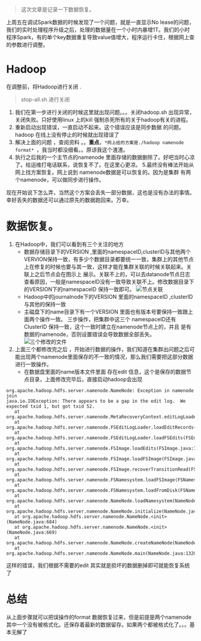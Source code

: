 >这次文章是记录一下数据恢复。  

上周五在调试Spark数据的时候发现了一个问题，就是一直显示No lease的问题，我们的实时处理程序升级之后，处理的数据量在一个小时内暴增1T。我们的小时程序Spark，有的单个key数据重复导致value值增大，程序运行卡住，根据网上查的参数进行调整。
# Hadoop
在调整前，将Hadoop进行关闭 .
> stop-all.sh 进行关闭  

1. 我们在第一步进行关闭的时候这里就出现问题。。。关闭hadoop.sh 出现异常，关闭失败。只好使用linux 上的kill 强制杀死所有的关于hadoop有关的进程。
2. 重新启动出现错误，一直启动不起来。这个错误应该是同步数据 的问题。hadoop 在线上没有停止的时候就出现错误了
3. 解决上面的问题 ，查阅资料 。。**重点**，`*网上给的方案是./hadoop namenode format* `，我当时都没细看。。原谅我这个渣渣。
4. 执行之后我的一个主节点的namenode 里面存储的数据删除了。好吧当时心凉了。给运维打电话联系，说恢复不了。在这里心更凉。
5.最终没有棒法开始从网上找方案恢复。网上说到 namenode数据是可以恢复的。因为是集群 有两个namenode，可以做同步进行操作。

现在开始说下怎么弄，当然这个方案会丢失一部分数据，这也是没有办法的事情。幸好丢失的数据还可以通过原先的数据跑回来。万幸。
# 数据恢复。
1. 在Hadoop中，我们可以看到有三个关注的地方
    *  数据存储目录下的VERSION ,里面的namespaceID,clusterID与其他两个VERVION保持一致，有多少个数据目录都要统一一致，集群上的其他节点上在修复的时候也要与其一致，这样才能在集群关联的时候关联起来。关联上之后节点会在图示上 展示。关联不上的，可以去datanode节点日志查看原因，一般是namespaceID没有一致导致关联不上。修改数据目录下的VERSION下的namespaceID 保持一致即可。
![节点关联](https://upload-images.jianshu.io/upload_images/4237685-b119ba626f5c92c5.png?imageMogr2/auto-orient/strip%7CimageView2/2/w/1240)
   * Hadoop中的journalnode下的VERSION 里面的namespaceID ,clusterID 与其他的保持一致
   * 主磁盘下的name目录下有一个VERSION 里面也有版本号要保持一致跟上面两个操作一致。
三步操作，把集群中这三个 namespaceID还有ClusterID 保持一致，这个一致时建立在namenode节点上的，并且 是有数据的namenode，否则设置错误会导致数据全部丢失。
![三个修改的文件](https://upload-images.jianshu.io/upload_images/4237685-36ee3211e058ed77.png?imageMogr2/auto-orient/strip%7CimageView2/2/w/1240)
2. 上面三个都修改完之后 ，开始进行数据的操作，我们知道在集群出问题之后可能出现两个namenode里面保存的不一致的情况，那么我们需要把这部分数据进行一致操作。
   * 在数据盘里面的name版本文件里面 存在edit 信息，这个是保存的数据节点目录，上面修改完毕后，直接启动hadoop会出现
 ```
org.apache.hadoop.hdfs.server.namenode.NameNode: Exception in namenode join  
java.io.IOException: There appears to be a gap in the edit log.  We expected txid 1, but got txid 52.  
    at org.apache.hadoop.hdfs.server.namenode.MetaRecoveryContext.editLogLoaderPrompt(MetaRecoveryContext.java:94)  
    at org.apache.hadoop.hdfs.server.namenode.FSEditLogLoader.loadEditRecords(FSEditLogLoader.java:184)  
    at org.apache.hadoop.hdfs.server.namenode.FSEditLogLoader.loadFSEdits(FSEditLogLoader.java:112)  
    at org.apache.hadoop.hdfs.server.namenode.FSImage.loadEdits(FSImage.java:733)  
    at org.apache.hadoop.hdfs.server.namenode.FSImage.loadFSImage(FSImage.java:647)  
    at org.apache.hadoop.hdfs.server.namenode.FSImage.recoverTransitionRead(FSImage.java:264)  
    at org.apache.hadoop.hdfs.server.namenode.FSNamesystem.loadFSImage(FSNamesystem.java:787)  
    at org.apache.hadoop.hdfs.server.namenode.FSNamesystem.loadFromDisk(FSNamesystem.java:568)  
    at org.apache.hadoop.hdfs.server.namenode.NameNode.loadNamesystem(NameNode.java:443)  
    at org.apache.hadoop.hdfs.server.namenode.NameNode.initialize(NameNode.java:491)  
    at org.apache.hadoop.hdfs.server.namenode.NameNode.<init>(NameNode.java:684)  
    at org.apache.hadoop.hdfs.server.namenode.NameNode.<init>(NameNode.java:669)  
    at org.apache.hadoop.hdfs.server.namenode.NameNode.createNameNode(NameNode.java:1254)  
    at org.apache.hadoop.hdfs.server.namenode.NameNode.main(NameNode.java:1320)  
```
这样的错误，我们根据不需要的edit 其实就是损坏的数据删掉即可就能恢复系统了
# 总结
从上面步骤就可以把误操作的format 数据恢复过来，但是前提是两个namenode 其中一个没有被格式化。还保存着最新的数据留存。如果两个都被格式化了。。。基本无解了

 

